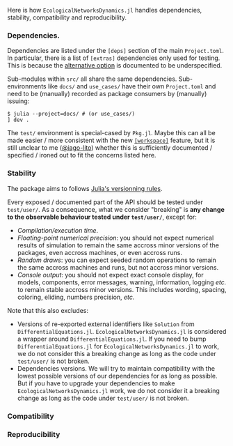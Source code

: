 Here is how `EcologicalNetworksDynamics.jl` handles
dependencies, stability, compatibility and reproducibility.

### Dependencies.

Dependencies are listed under the `[deps]` section of the main `Project.toml`.
In particular, there is a list of `[extras]` dependencies
only used for testing.
This is because the [alternative option][test/Project.toml]
is documented to be underspecified.

Sub-modules within `src/` all share the same dependencies.
Sub-environments like `docs/` and `use_cases/`
have their own `Project.toml` and need to be (manually) recorded
as package consumers by (manually) issuing:
```
$ julia --project=docs/ # (or use_cases/)
] dev .
```
The `test/` environment is special-cased by `Pkg.jl`.
Maybe this can all be made easier / more consistent
with the new [`[workspace]`][workspace] feature,
but it is still unclear to me ([@iago-lito])
whether this is sufficiently documented / specified / ironed out
to fit the concerns listed here.


### Stability

The package aims to follows [Julia's versionning rules][semver.jl].

Every exposed / documented part of the API
should be tested under `test/user/`.
As a consequence, what we consider "breaking" is
__any change to the observable behaviour tested under `test/user/`__,
except for:
- *Compilation/execution time*.
- *Floating-point numerical precision*:
  you should not expect numerical results of simulation to remain the same
  accross minor versions of the packages,
  even accross machines,
  or even accross runs.
- *Random draws*: you can expect seeded random operations to remain the same
  accross machines and runs, but not accross minor versions.
- *Console output*: you should not expect exact console display, for
  models, components, error messages, warning, information, logging *etc.*
  to remain stable accross minor versions.
  This includes wording, spacing, coloring, eliding, numbers precision, *etc.*

Note that this also excludes:
- Versions of re-exported external identifiers
  like `Solution` from `DifferentialEquations.jl`.
  `EcologicalNetworksDynamics.jl` is considered a wrapper
  around `DifferentialEquations.jl`.
  If you need to bump `DifferentialEquations.jl`
  for `EcologicalNetworksDynamics.jl` to work,
  we do not consider this a breaking change
  as long as the code under `test/user/` is not broken.
- Dependencies versions.
  We will try to maintain compatibility with the lowest possible versions
  of our dependencies for as long as possible.
  But if you have to upgrade your dependencies
  to make `EcologicalNetworksDynamics.jl` work,
  we do not consider it a breaking change
  as long as the code under `test/user/` is not broken.

### Compatibility

### Reproducibility

[test/Project.toml]: https://pkgdocs.julialang.org/v1/creating-packages/#Alternative-approach:-test/Project.toml-file-test-specific-dependencies
[workspace]: https://pkgdocs.julialang.org/dev/toml-files/#The-%5Bworkspace%5D-section
[@iago-lito]: https://isem-evolution.fr/en/membre/bonnici/
[semver.jl]: https://pkgdocs.julialang.org/v1/compatibility/#Version-specifier-format
